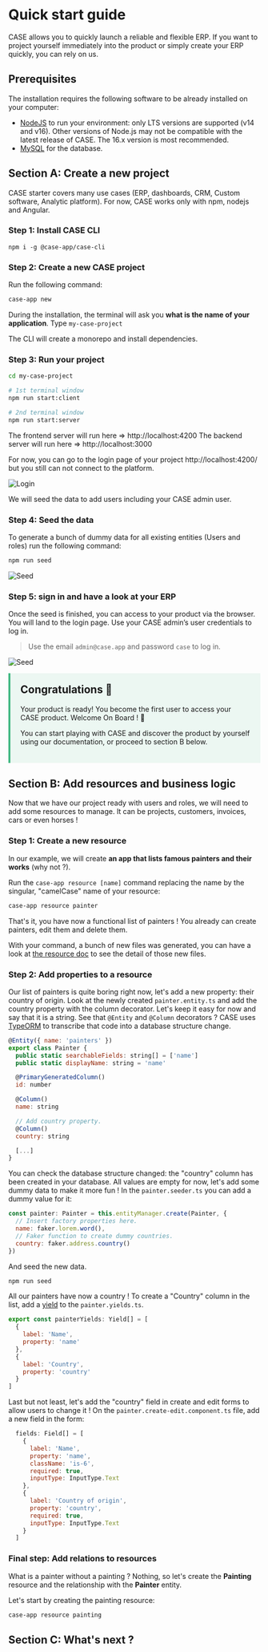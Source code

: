 # Quick start guide

CASE allows you to quickly launch a reliable and flexible ERP. If you want to project yourself immediately into the product or simply create your ERP quickly, you can rely on us.

## Prerequisites

The installation requires the following software to be already installed on your computer:

- [NodeJS](https://nodejs.org/en/) to run your environment: only LTS versions are supported (v14 and v16). Other versions of Node.js may not be compatible with the latest release of CASE. The 16.x version is most recommended.
- [MySQL](https://www.mysql.com/) for the database.

## Section A: Create a new project

CASE starter covers many use cases (ERP, dashboards, CRM, Custom software, Analytic platform). For now, CASE works only with npm, nodejs and Angular.

### Step 1: Install CASE CLI

```
npm i -g @case-app/case-cli
```

### Step 2: Create a new CASE project

Run the following command:

```sh
case-app new
```

During the installation, the terminal will ask you **what is the name of your application**. Type `my-case-project`

The CLI will create a monorepo and install dependencies.

### Step 3: Run your project

```sh
cd my-case-project

# 1st terminal window
npm run start:client

# 2nd terminal window
npm run start:server
```

The frontend server will run here => http://localhost:4200
The backend server will run here => http://localhost:3000

For now, you can go to the login page of your project http://localhost:4200/ but you still can not connect to the platform.

![Login](../assets/images/introduction/login-01.png ':class=has-shadow')

We will seed the data to add users including your CASE admin user.

### Step 4: Seed the data

To generate a bunch of dummy data for all existing entities (Users and roles) run the following command:

```sh
npm run seed
```

![Seed](../assets/images/introduction/seed.svg)

### Step 5: sign in and have a look at your ERP

Once the seed is finished, you can access to your product via the browser. You will land to the login page. Use your CASE admin’s user credentials to log in.

> Use the email `admin@case.app` and password `case` to log in.

![Seed](../assets/images/introduction/homepage.png ':class=has-shadow')

<div style="background-color:#42b98316; border-left: 4px solid #42b983; padding: 20px;">
<h2 style="margin-top: 0">Congratulations 🎉</h2>
<p>Your product is ready! You become the first user to access your CASE product. Welcome On Board ! 👋</p>
<p>You can start playing with CASE and discover the product by yourself using our documentation, or proceed to section B below.</p>
</div>

## Section B: Add resources and business logic

Now that we have our project ready with users and roles, we will need to add some resources to manage. It can be projects, customers, invoices, cars or even horses !

### Step 1: Create a new resource

In our example, we will create **an app that lists famous painters and their works** (why not ?).

Run the `case-app resource [name]` command replacing the name by the singular, "camelCase" name of your resource:

```sh
case-app resource painter
```

That's it, you have now a functional list of painters ! You already can create painters, edit them and delete them.

With your command, a bunch of new files was generated, you can have a look at [the resource doc](/resources/create-a-resource.md) to see the detail of those new files.

### Step 2: Add properties to a resource

Our list of painters is quite boring right now, let's add a new property: their country of origin. Look at the newly created `painter.entity.ts` and add the country property with the column decorator. Let's keep it easy for now and say that it is a string. See that `@Entity` and `@Column` decorators ? CASE uses [TypeORM](https://typeorm.io/) to transcribe that code into a database structure change.

```js
@Entity({ name: 'painters' })
export class Painter {
  public static searchableFields: string[] = ['name']
  public static displayName: string = 'name'

  @PrimaryGeneratedColumn()
  id: number

  @Column()
  name: string

  // Add country property.
  @Column()
  country: string

  [...]
}
```

You can check the database structure changed: the "country" column has been created in your database. All values are empty for now, let's add some dummy data to make it more fun ! In the `painter.seeder.ts` you can add a dummy value for it:

```js
const painter: Painter = this.entityManager.create(Painter, {
  // Insert factory properties here.
  name: faker.lorem.word(),
  // Faker function to create dummy countries.
  country: faker.address.country()
})
```

And seed the new data.

```sh
npm run seed
```

All our painters have now a country ! To create a "Country" column in the list, add a [yield](/list/yields.md) to the `painter.yields.ts`.

```js
export const painterYields: Yield[] = [
  {
    label: 'Name',
    property: 'name'
  },
  {
    label: 'Country',
    property: 'country'
  }
]
```

Last but not least, let's add the "country" field in create and edit forms to allow users to change it ! On the `painter.create-edit.component.ts` file, add a new field in the form:

```js
  fields: Field[] = [
    {
      label: 'Name',
      property: 'name',
      className: 'is-6',
      required: true,
      inputType: InputType.Text
    },
    {
      label: 'Country of origin',
      property: 'country',
      required: true,
      inputType: InputType.Text
    }
  ]
```

### Final step: Add relations to resources

What is a painter without a painting ? Nothing, so let's create the **Painting** resource and the relationship with the **Painter** entity.

Let's start by creating the painting resource:

```sh
case-app resource painting
```

## Section C: What's next ?
